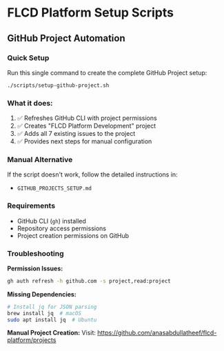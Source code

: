 # FLCD Platform Setup Scripts

## GitHub Project Automation

### Quick Setup
Run this single command to create the complete GitHub Project setup:

```bash
./scripts/setup-github-project.sh
```

### What it does:
1. ✅ Refreshes GitHub CLI with project permissions
2. ✅ Creates "FLCD Platform Development" project
3. ✅ Adds all 7 existing issues to the project
4. ✅ Provides next steps for manual configuration

### Manual Alternative
If the script doesn't work, follow the detailed instructions in:
- `GITHUB_PROJECTS_SETUP.md`

### Requirements
- GitHub CLI (`gh`) installed
- Repository access permissions
- Project creation permissions on GitHub

### Troubleshooting

**Permission Issues:**
```bash
gh auth refresh -h github.com -s project,read:project
```

**Missing Dependencies:**
```bash
# Install jq for JSON parsing
brew install jq  # macOS
sudo apt install jq  # Ubuntu
```

**Manual Project Creation:**
Visit: https://github.com/anasabdullatheef/flcd-platform/projects